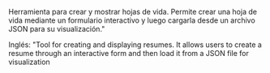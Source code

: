Herramienta para crear y mostrar hojas de vida. Permite crear una hoja de vida mediante un formulario interactivo y luego cargarla desde un archivo JSON para su visualización."

Inglés:
"Tool for creating and displaying resumes. It allows users to create a resume through an interactive form and then load it from a JSON file for visualization
